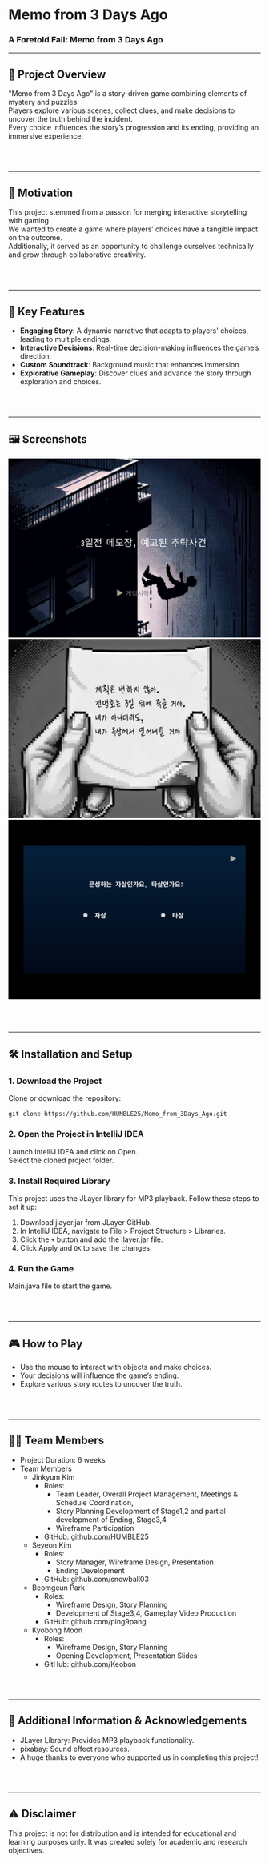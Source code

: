 # Memo from 3 Days Ago
### A Foretold Fall: Memo from 3 Days Ago

---

## 📖 Project Overview
"Memo from 3 Days Ago" is a story-driven game combining elements of mystery and puzzles.  
Players explore various scenes, collect clues, and make decisions to uncover the truth behind the incident.  
Every choice influences the story’s progression and its ending, providing an immersive experience.

<br>
<br>

---


## 🎯 Motivation
This project stemmed from a passion for merging interactive storytelling with gaming.  
We wanted to create a game where players’ choices have a tangible impact on the outcome.  
Additionally, it served as an opportunity to challenge ourselves technically and grow through collaborative creativity.

<br>
<br>

---
## 🚀 Key Features
- **Engaging Story**: A dynamic narrative that adapts to players' choices, leading to multiple endings.
- **Interactive Decisions**: Real-time decision-making influences the game’s direction.
- **Custom Soundtrack**: Background music that enhances immersion.
- **Explorative Gameplay**: Discover clues and advance the story through exploration and choices.

<br>
<br>

---


## 🖼️ Screenshots
![Start Screen](images/screenshots/start.png)
![Memo from 3 Days Ago](images/screenshots/3day_before_memo.png)
![Gameplay - Selecting the Culprit](images/screenshots/is_murder.png)


<br>
<br>

---

## 🛠️ Installation and Setup
### 1. Download the Project
Clone or download the repository:
```
git clone https://github.com/HUMBLE25/Memo_from_3Days_Ago.git
```
### 2. Open the Project in IntelliJ IDEA
   Launch IntelliJ IDEA and click on Open.  
   Select the cloned project folder.
### 3. Install Required Library
   This project uses the JLayer library for MP3 playback. Follow these steps to set it up:

1. Download jlayer.jar from JLayer GitHub.
2. In IntelliJ IDEA, navigate to File > Project Structure > Libraries.
3. Click the ```+``` button and add the jlayer.jar file.
4. Click Apply and ```OK``` to save the changes.

### 4. Run the Game 
Main.java file to start the game.

<br>
<br>

---
## 🎮 How to Play
- Use the mouse to interact with objects and make choices.
- Your decisions will influence the game’s ending.
- Explore various story routes to uncover the truth.

<br>
<br>

---
## 👨‍💻 Team Members
- Project Duration: 6 weeks
- Team Members 
  - Jinkyum Kim 
    - Roles:
      - Team Leader, Overall Project Management, Meetings & Schedule Coordination, 
      - Story Planning Development of Stage1,2 and partial development of Ending, Stage3,4  
      - Wireframe Participation
    - GitHub: github.com/HUMBLE25
  - Seyeon Kim
    - Roles:
      - Story Manager, Wireframe Design, Presentation
      - Ending Development
    - GitHub: github.com/snowball03
  - Beomgeun Park
    - Roles:
      - Wireframe Design, Story Planning
      - Development of Stage3,4, Gameplay Video Production
    - GitHub: github.com/ping9pang
  - Kyobong Moon
    - Roles:
       - Wireframe Design, Story Planning
       - Opening Development, Presentation Slides
    - GitHub: github.com/Keobon

<br>
<br>

---
## 🙏 Additional Information & Acknowledgements
- JLayer Library: Provides MP3 playback functionality.
- pixabay: Sound effect resources.
- A huge thanks to everyone who supported us in completing this project!

<br>
<br>

---
## ⚠️ Disclaimer
This project is not for distribution and is intended for educational and learning purposes only.
It was created solely for academic and research objectives.
